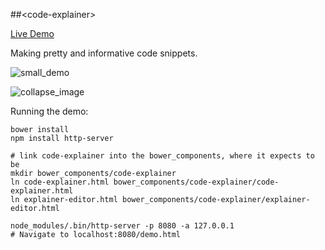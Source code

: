 ##&lt;code-explainer&gt;

[Live Demo](http://kjlubick.github.io/code-explainer/)

Making pretty and informative code snippets.

![small_demo](https://cloud.githubusercontent.com/assets/6819944/11015499/2c595048-852f-11e5-9ba2-66c603df9a0b.png)

![collapse_image](https://cloud.githubusercontent.com/assets/6819944/11015523/fad28a66-852f-11e5-9a04-fc3845d4de76.png)

Running the demo:
```
bower install
npm install http-server

# link code-explainer into the bower_components, where it expects to be
mkdir bower_components/code-explainer
ln code-explainer.html bower_components/code-explainer/code-explainer.html
ln explainer-editor.html bower_components/code-explainer/explainer-editor.html

node_modules/.bin/http-server -p 8080 -a 127.0.0.1
# Navigate to localhost:8080/demo.html

```
